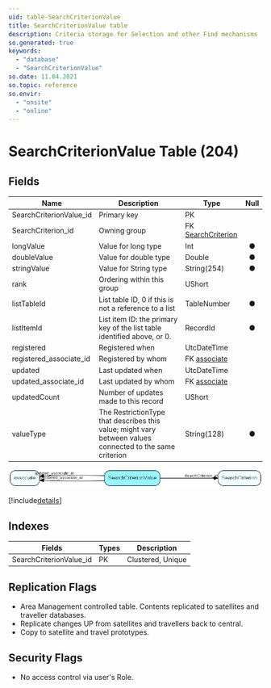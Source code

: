 ```yaml
---
uid: table-SearchCriterionValue
title: SearchCriterionValue table
description: Criteria storage for Selection and other Find mechanisms
so.generated: true
keywords:
  - "database"
  - "SearchCriterionValue"
so.date: 11.04.2021
so.topic: reference
so.envir:
  - "onsite"
  - "online"
---
```


# SearchCriterionValue Table (204)

## Fields

| Name | Description | Type | Null |
|------|-------------|------|:----:|
|SearchCriterionValue\_id|Primary key|PK| |
|SearchCriterion\_id|Owning group|FK [SearchCriterion](searchcriterion.md)| |
|longValue|Value for long type|Int|&#x25CF;|
|doubleValue|Value for double type|Double|&#x25CF;|
|stringValue|Value for String type|String(254)|&#x25CF;|
|rank|Ordering within this group|UShort| |
|listTableId|List table ID, 0 if this is not a reference to a list|TableNumber|&#x25CF;|
|listItemId|List item ID: the primary key of the list table identified above, or 0.|RecordId|&#x25CF;|
|registered|Registered when|UtcDateTime| |
|registered\_associate\_id|Registered by whom|FK [associate](associate.md)| |
|updated|Last updated when|UtcDateTime| |
|updated\_associate\_id|Last updated by whom|FK [associate](associate.md)| |
|updatedCount|Number of updates made to this record|UShort| |
|valueType|The RestrictionType that describes this value; might vary between values connected to the same criterion|String(128)|&#x25CF;|


![SearchCriterionValue table relationship diagram](./media/SearchCriterionValue.png)

[!include[details](./includes/searchcriterionvalue.md)]

## Indexes

| Fields | Types | Description |
|--------|-------|-------------|
|SearchCriterionValue\_id |PK |Clustered, Unique |

## Replication Flags

* Area Management controlled table. Contents replicated to satellites and traveller databases.
* Replicate changes UP from satellites and travellers back to central.
* Copy to satellite and travel prototypes.

## Security Flags

* No access control via user's Role.

